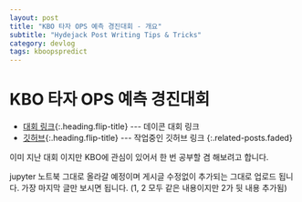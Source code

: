 ```yaml
---
layout: post
title: "KBO 타자 OPS 예측 경진대회 - 개요"
subtitle: "Hydejack Post Writing Tips & Tricks"
category: devlog
tags: kboopspredict
---
```


# KBO 타자 OPS 예측 경진대회

* [대회 링크]{:.heading.flip-title} --- 데이콘 대회 링크 
* [깃허브]{:.heading.flip-title} --- 작업중인 깃허브 링크 
{:.related-posts.faded}


이미 지난 대회 이지만 KBO에 관심이 있어서 한 번 공부할 겸 해보려고 합니다.

jupyter 노트북 그대로 올라갈 예정이며 게시글 수정없이 추가되는 그대로 업로드 됩니다. 
가장 마지막 글만 보시면 됩니다.
(1, 2 모두 같은 내용이지만 2가 뒷 내용 추가됨)

[대회 링크]: https://dacon.io/competitions/official/62540/overview/description
[깃허브]: https://github.com/dlsdud9098/kbo\_ops\_predict